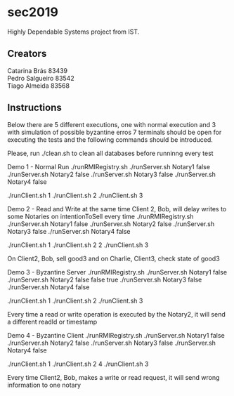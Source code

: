 # sec2019
Highly Dependable Systems project from IST.

## Creators
Catarina Brás 83439\
Pedro Salgueiro 83542\
Tiago Almeida 83568


## Instructions
Below there are 5 different executions, one with normal execution and 3 with simulation of possible byzantine erros
7 terminals should be open for executing the tests and the following commands should be introduced.

Please, run ./clean.sh to clean all databases before runninng every test

Demo 1 - Normal Run
./runRMIRegistry.sh
./runServer.sh Notary1 false
./runServer.sh Notary2 false
./runServer.sh Notary3 false
./runServer.sh Notary4 false

./runClient.sh 1
./runClient.sh 2
./runClient.sh 3


Demo 2 - Read and Write at the same time
Client 2, Bob, will delay writes to some Notaries on intentionToSell every time
./runRMIRegistry.sh
./runServer.sh Notary1 false
./runServer.sh Notary2 false
./runServer.sh Notary3 false
./runServer.sh Notary4 false

./runClient.sh 1
./runClient.sh 2 2
./runClient.sh 3

On Client2, Bob, sell good3 and on Charlie, Client3, check state of good3

Demo 3 - Byzantine Server
./runRMIRegistry.sh
./runServer.sh Notary1 false
./runServer.sh Notary2 false false true
./runServer.sh Notary3 false
./runServer.sh Notary4 false

./runClient.sh 1
./runClient.sh 2
./runClient.sh 3

Every time a read or write operation is executed by the Notary2, it will send a different readId or timestamp

Demo 4 - Byzantine Client
./runRMIRegistry.sh
./runServer.sh Notary1 false
./runServer.sh Notary2 false
./runServer.sh Notary3 false
./runServer.sh Notary4 false

./runClient.sh 1
./runClient.sh 2 4
./runClient.sh 3

Every time Client2, Bob, makes a write or read request, it will send wrong information to one notary